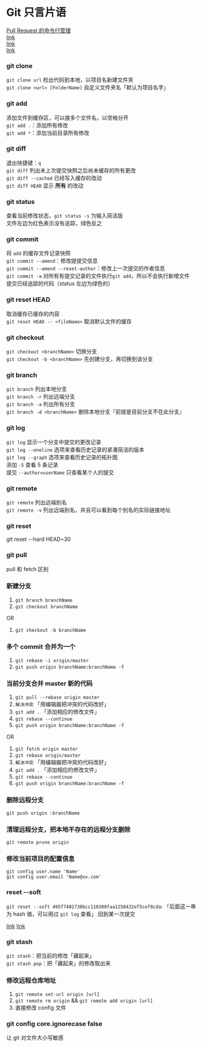# Git 只言片语

[Pull Request 的命令行管理](http://www.ruanyifeng.com/blog/2017/07/pull_request.html)  
[link](http://yanhaijing.com/git/2017/01/19/deep-git-0/)  
[link](http://gitref.org/zh/basic)  
[link](http://www.ruanyifeng.com/blog/2014/06/git_remote.html)

### git clone

`git clone url` 检出代码到本地，以项目名新建文件夹  
`git clone <url> [FolderName]` 自定义文件夹名「默认为项目名字」

### git add

添加文件到缓存区，可以接多个文件名，以空格分开  
`git add .`：添加所有修改  
`git add *`：添加当前目录所有修改

### git diff

退出快捷键：`q`  
`git diff` 列出未上次提交快照之后尚未缓存的所有更改  
`git diff --cached` 已经写入缓存的改动  
`git diff HEAD` 显示 **所有** 的改动

### git status

查看当前修改状态，`git status -s` 为输入简洁版  
文件左边为红色表示没有追踪，绿色反之

### git commit

将 `add` 的缓存文件记录快照  
`git commit --amend`：修改提提交信息  
`git commit --amend --reset-author`：修改上一次提交的作者信息  
`git commit -a` 对所有有提交记录的文件执行`git add`，所以不会执行新增文件  
提交已经追踪的代码（status 左边为绿色的）

### git reset HEAD

取消缓存已缓存的内容  
`git reset HEAD -- <fileName>` 取消默认文件的缓存

### git checkout

`git checkout <branchName>` 切换分支  
`git checkout -b <branchName>` 先创建分支，再切换到该分支

### git branch

`git branch` 列出本地分支  
`git branch -r` 列出远端分支  
`git branch -a` 列出所有分支  
`git branch -d <branchName>` 删除本地分支『前提是目前分支不在此分支』

### git log

`git log` 显示一个分支中提交的更改记录  
`git log --oneline` 选项来查看历史记录的紧凑简洁的版本  
`git log --graph` 选项来查看历史记录的拓扑图  
添加 `-5` 查看 5 条记录  
提交 `--author=userName` 只查看某个人的提交

### git remote

`git remote` 列出远端别名  
`git remote -v` 列出远端别名，并且可以看到每个别名的实际链接地址

### git reset

git reset --hard HEAD~30

### git pull

pull 和 fetch 区别

### 新建分支

1. `git branch branchName`
1. `git checkout branchName`

OR

1. `git checkout -b branchName`

### 多个 commit 合并为一个

1. `git rebase -i origin/master`
1. `git push origin branchName:branchName -f`

### 当前分支合并 master 新的代码

1. `git pull --rebase origin master`
1. `解决冲突` 「用编辑器把冲突的代码改好」
1. `git add .` 「添加相应的修改文件」
1. `git rebase --continue`
1. `git push origin branchName:branchName -f`

OR

1. `git fetch origin master`
1. `git rebase origin/master`
1. `解决冲突` 「用编辑器把冲突的代码改好」
1. `git add .` 「添加相应的修改文件」
1. `git rebase --continue`
1. `git push origin branchName:branchName -f`

### 删除远程分支

`git push origin :branchName`

### 清理远程分支，把本地不存在的远程分支删除

`git remote prune origin`

### 修改当前项目的配置信息

`git config user.name 'Name'`  
`git config user.email 'Name@xx.com'`

### reset --soft

`git reset --soft 495f7482730bcc110308faa1258432ef5cef8cda`:  「后面这一串为 hash 值，可以用过 `git log` 查看」
回到某一次提交

[link](https://github.com/geeeeeeeeek/git-recipes/wiki/2.6-%E5%9B%9E%E6%BB%9A%E9%94%99%E8%AF%AF%E7%9A%84%E4%BF%AE%E6%94%B9#git-reset)
[link](http://www.cnblogs.com/kidsitcn/p/4513297.html)

### git stash

`git stash`：把当前的修改「藏起来」  
`git stash pop`：把「藏起来」的修改取出来

### 修改远程仓库地址

1. `git remote set-url origin [url]`
1. `git remote rm origin` && `git remote add origin [url]`
1. 直接修改 config 文件

### git config core.ignorecase false

让 git 对文件大小写敏感
